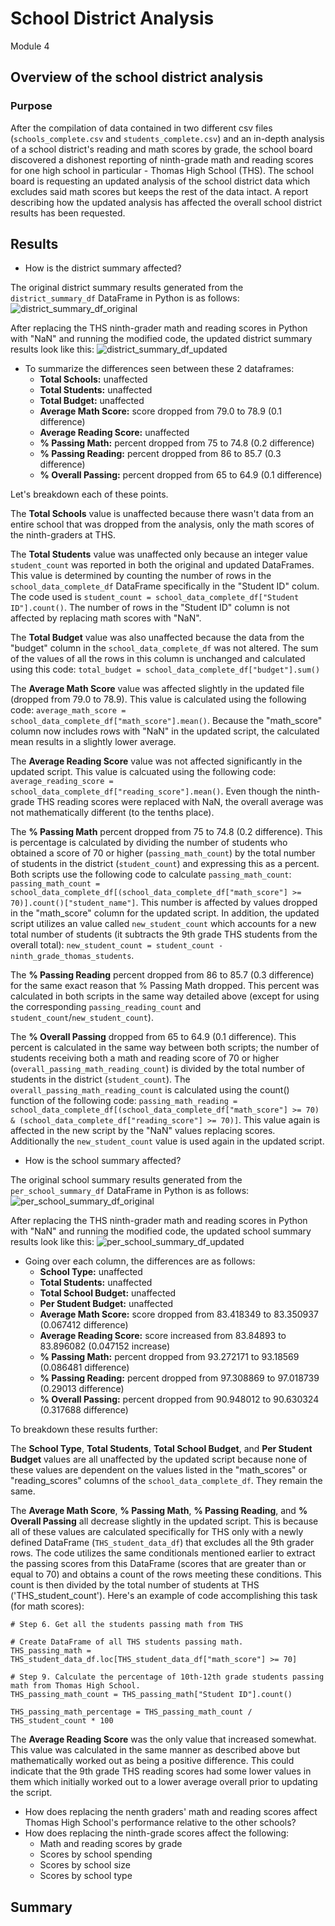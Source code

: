 # School District Analysis
Module 4

## Overview of the school district analysis
### Purpose
After the compilation of data contained in two different csv files (`schools_complete.csv` and `students_complete.csv`) and an in-depth analysis of a school district's reading and math scores by grade, the school board discovered a dishonest reporting of ninth-grade math and reading scores for one high school in particular - Thomas High School (THS). The school board is requesting an updated analysis of the school district data which excludes said math scores but keeps the rest of the data intact. A report describing how the updated analysis has affected the overall school district results has been requested.

## Results
- How is the district summary affected?

The original district summary results generated from the `district_summary_df` DataFrame in Python is as follows:
![district_summary_df_original](https://user-images.githubusercontent.com/107309793/178860750-fbf6a9ec-5031-40ef-9fbd-828efbdd65da.png)

After replacing the THS ninth-grader math and reading scores in Python with "NaN" and running the modified code, the updated district summary results look like this:
![district_summary_df_updated](https://user-images.githubusercontent.com/107309793/178860872-96381da6-6e06-491c-b064-70188178bd9e.png)

- To summarize the differences seen between these 2 dataframes:
  - **Total Schools:** unaffected
  - **Total Students:** unaffected
  - **Total Budget:** unaffected
  - **Average Math Score:** score dropped from 79.0 to 78.9 (0.1 difference)
  - **Average Reading Score:** unaffected
  - **% Passing Math:** percent dropped from 75 to 74.8 (0.2 difference)
  - **% Passing Reading:** percent dropped from 86 to 85.7 (0.3 difference)
  - **% Overall Passing:** percent dropped from 65 to 64.9 (0.1 difference)

Let's breakdown each of these points.

The **Total Schools** value is unaffected because there wasn't data from an entire school that was dropped from the analysis, only the math scores of the ninth-graders at THS.

The **Total Students** value was unaffected only because an integer value `student_count` was reported in both the original and updated DataFrames. This value is determined by counting the number of rows in the `school_data_complete_df` DataFrame specifically in the "Student ID" colum. The code used is `student_count = school_data_complete_df["Student ID"].count()`. The number of rows in the "Student ID" column is not affected by replacing math scores with "NaN".

The **Total Budget** value was also unaffected because the data from the "budget" column in the `school_data_complete_df` was not altered. The sum of the values of all the rows in this column is unchanged and calculated using this code: `total_budget = school_data_complete_df["budget"].sum()`

The **Average Math Score** value was affected slightly in the updated file (dropped from 79.0 to 78.9). This value is calculated using the following code: `average_math_score = school_data_complete_df["math_score"].mean()`. Because the "math_score" column now includes rows with "NaN" in the updated script, the calculated mean results in a slightly lower average.

The **Average Reading Score** value was not affected significantly in the updated script. This value is calcuated using the following code: `average_reading_score = school_data_complete_df["reading_score"].mean()`. Even though the ninth-grade THS reading scores were replaced with NaN, the overall average was not mathematically different (to the tenths place).

The **% Passing Math** percent dropped from 75 to 74.8 (0.2 difference). This is percentage is calculated by dividing the number of students who obtained a score of 70 or higher (`passing_math_count`) by the total number of students in the district (`student_count`) and expressing this as a percent. Both scripts use the following code to calculate `passing_math_count`: `passing_math_count = school_data_complete_df[(school_data_complete_df["math_score"] >= 70)].count()["student_name"]`. This number is affected by values dropped in the "math_score" column for the updated script. In addition, the updated script utilizes an value called `new_student_count` which accounts for a new total number of students (it subtracts the 9th grade THS students from the overall total): `new_student_count = student_count - ninth_grade_thomas_students`.

The **% Passing Reading** percent dropped from 86 to 85.7 (0.3 difference) for the same exact reason that % Passing Math dropped. This percent was calculated in both scripts in the same way detailed above (except for using the corresponding `passing_reading_count` and `student_count`/`new_student_count`).

The **% Overall Passing** dropped from 65 to 64.9 (0.1 difference). This percent is calculated in the same way between both scripts; the number of students receiving both a math and reading score of 70 or higher (`overall_passing_math_reading_count`) is divided by the total number of students in the district (`student_count`). The `overall_passing_math_reading_count` is calculated using the count() function of the following code: `passing_math_reading = school_data_complete_df[(school_data_complete_df["math_score"] >= 70) & (school_data_complete_df["reading_score"] >= 70)]`. This value again is affected in the new script by the "NaN" values replacing scores. Additionally the `new_student_count` value is used again in the updated script.

- How is the school summary affected?

The original school summary results generated from the `per_school_summary_df` DataFrame in Python is as follows:
![per_school_summary_df_original](https://user-images.githubusercontent.com/107309793/178879498-1a1b0ee6-1754-4162-b35c-acffeb0632a0.png)

After replacing the THS ninth-grader math and reading scores in Python with "NaN" and running the modified code, the updated school summary results look like this:
![per_school_summary_df_updated](https://user-images.githubusercontent.com/107309793/178879617-b7bc8223-92ca-43ef-8cda-2731912d08e1.png)

- Going over each column, the differences are as follows:
  - **School Type:** unaffected
  - **Total Students:** unaffected
  - **Total School Budget:** unaffected
  - **Per Student Budget:** unaffected
  - **Average Math Score:** score dropped from 83.418349 to 83.350937 (0.067412 difference)
  - **Average Reading Score:** score increased from 83.84893 to 83.896082 (0.047152 increase)
  - **% Passing Math:** percent dropped from 93.272171 to 93.18569 (0.086481 difference)
  - **% Passing Reading:** percent dropped from 97.308869 to 97.018739 (0.29013 difference)
  - **% Overall Passing:** percent dropped from 90.948012 to 90.630324 (0.317688 difference)

To breakdown these results further:

The **School Type**, **Total Students**, **Total School Budget**, and **Per Student Budget** values are all unaffected by the updated script because none of these values are dependent on the values listed in the "math_scores" or "reading_scores" columns of the `school_data_complete_df`. They remain the same.

The **Average Math Score**, **% Passing Math**, **% Passing Reading**, and **% Overall Passing** all decrease slightly in the updated script. This is because all of these values are calculated specifically for THS only with a newly defined DataFrame (`THS_student_data_df`) that excludes all the 9th grader rows. The code utilizes the same conditionals mentioned earlier to extract the passing scores from this DataFrame (scores that are greater than or equal to 70) and obtains a count of the rows meeting these conditions. This count is then divided by the total number of students at THS ('THS_student_count'). Here's an example of code accomplishing this task (for math scores):

```
# Step 6. Get all the students passing math from THS

# Create DataFrame of all THS students passing math.
THS_passing_math = THS_student_data_df.loc[THS_student_data_df["math_score"] >= 70]

# Step 9. Calculate the percentage of 10th-12th grade students passing math from Thomas High School. 
THS_passing_math_count = THS_passing_math["Student ID"].count()

THS_passing_math_percentage = THS_passing_math_count / THS_student_count * 100
```

The **Average Reading Score** was the only value that increased somewhat. This value was calculated in the same manner as described above but mathematically worked out as being a positive difference. This could indicate that the 9th grade THS reading scores had some lower values in them which initially worked out to a lower average overall prior to updating the script.

- How does replacing the nenth graders' math and reading scores affect Thomas High School's performance relative to the other schools?
- How does replacing the ninth-grade scores affect the following:
  - Math and reading scores by grade
  - Scores by school spending
  - Scores by school size
  - Scores by school type

## Summary
